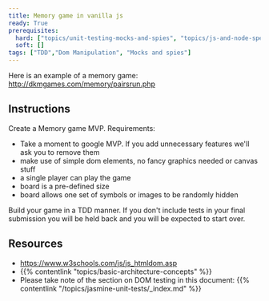 ```yaml
---
title: Memory game in vanilla js
ready: True
prerequisites:
  hard: ["topics/unit-testing-mocks-and-spies", "topics/js-and-node-specific/dom-manipulation-with-vanilla-js"]
  soft: []
tags: ["TDD","Dom Manipulation", "Mocks and spies"]
---
```


Here is an example of a memory game: http://dkmgames.com/memory/pairsrun.php

## Instructions

Create a Memory game MVP. Requirements:

- Take a moment to google MVP. If you add unnecessary features we'll ask you to remove them
- make use of simple dom elements, no fancy graphics needed or canvas stuff
- a single player can play the game
- board is a pre-defined size
- board allows one set of symbols or images to be randomly hidden

Build your game in a TDD manner. If you don't include tests in your final submission you will be held back and you will be expected to start over.

## Resources

- https://www.w3schools.com/js/js_htmldom.asp
- {{% contentlink "topics/basic-architecture-concepts" %}}
- Please take note of the section on DOM testing in this document:
  {{% contentlink "/topics/jasmine-unit-tests/_index.md" %}}

